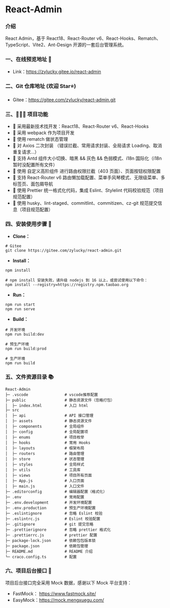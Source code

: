 # React-Admin

### 介绍

React Admin，基于 React18、React-Router v6、React-Hooks、Rematch、TypeScript、Vite2、Ant-Design 开源的一套后台管理系统。

### 一、在线预览地址 👀

- Link：https://zylucky.gitee.io/react-admin

### 二、Git 仓库地址 (欢迎 Star⭐)

- Gitee：https://gitee.com/zylucky/react-admin.git

### 三、🔨🔨🔨 项目功能

- 🚀 采用最新技术找开发：React18、React-Router v6、React-Hooks
- 🚀 采用 webpack 作为项目开发
- 🚀 使用 rematch 做状态管理
- 🚀 对 Axios 二次封装 （错误拦截、常用请求封装、全局请求 Loading、取消重复请求…）
- 🚀 支持 Antd 组件大小切换、暗黑 && 灰色 && 色弱模式、i18n 国际化（i18n 暂时没配置所有文件）
- 🚀 使用 自定义高阶组件 进行路由权限拦截（403 页面）、页面按钮权限配置
- 🚀 支持 React-Router v6 路由懒加载配置、菜单手风琴模式、无限级菜单、多标签页、面包屑导航
- 🚀 使用 Prettier 统一格式化代码，集成 Eslint、Stylelint 代码校验规范（项目规范配置）
- 🚀 使用 husky、lint-staged、commitlint、commitizen、cz-git 规范提交信息（项目规范配置）

### 四、安装使用步骤 📑

- **Clone：**

```text
# Gitee
git clone https://gitee.com/zylucky/react-admin.git
```

- **Install：**

```text
npm install

# npm install 安装失败，请升级 nodejs 到 16 以上，或尝试使用以下命令：
npm install --registry=https://registry.npm.taobao.org
```

- **Run：**

```text
npm run start
npm run serve
```

- **Build：**

```text
# 开发环境
npm run build:dev

# 预生产环境
npm run build:prod

# 生产环境
npm run build
```

### 五、文件资源目录 📚

```text
React-Admin
├─ .vscode                # vscode推荐配置
├─ public                 # 静态资源文件（忽略打包）
│  ├─ index.html          # 入口 html
├─ src
│  ├─ api                 # API 接口管理
│  ├─ assets              # 静态资源文件
│  ├─ components          # 全局组件
│  ├─ config              # 全局配置项
│  ├─ enums               # 项目枚举
│  ├─ hooks               # 常用 Hooks
│  ├─ layouts             # 框架布局
│  ├─ routers             # 路由管理
│  ├─ store               # 状态管理
│  ├─ styles              # 全局样式
│  ├─ utils               # 工具库
│  ├─ views               # 项目所有页面
│  ├─ App.js              # 入口页面
│  ├─ main.js             # 入口文件
├─ .editorconfig          # 编辑器配置（格式化）
├─ .env                   # 常用配置
├─ .env.development       # 开发环境配置
├─ .env.production        # 预生产环境配置
├─ .eslintignore          # 忽略 Eslint 校验
├─ .eslintrc.js           # Eslint 校验配置
├─ .gitignore             # git 提交忽略
├─ .prettierignore        # 忽略 prettier 格式化
├─ .prettierrc.js         # prettier 配置
├─ package-lock.json      # 依赖包包版本锁
├─ package.json           # 依赖包管理
├─ README.md              # README 介绍
└─ craco.config.ts        # 配置
```

### 六、项目后台接口 🧩

项目后台接口完全采用 Mock 数据，感谢以下 Mock 平台支持：

- FastMock： https://www.fastmock.site/
- EasyMock：https://mock.mengxuegu.com/